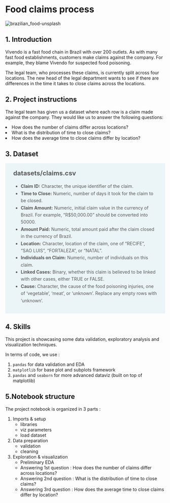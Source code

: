 # Food claims process
![brazilian_food-unsplash](https://github.com/xaviermmi/capstone-projects/assets/122324304/12196a29-0a7b-4669-bc46-7d17341ed9fc)


## 1. Introduction
<p>Vivendo is a fast food chain in Brazil with over 200 outlets. As with many fast food
establishments, customers make claims against the company. For example, they blame Vivendo for suspected food poisoning.</p>
<p>The legal team, who processes these claims, is currently split across four locations. The new
head of the legal department wants to see if there are differences in the time it takes to close
claims across the locations.</p>

## 2. Project instructions
The legal team has given us a dataset where each row is a claim made against the
company. They would like us to answer the following questions:
<li>How does the number of claims differ across locations?
<li>What is the distribution of time to close claims?
<li>How does the average time to close claims differ by location?</li>

## 3. Dataset
<div style="background-color: #ebf4f7; color: #595959; text-align:left; vertical-align: middle; padding: 15px 25px 15px 25px; line-height: 1.6;">
    <div style="font-size:20px"><b>datasets/claims.csv</b></div>
<ul>
    <li><b>Claim ID:</b> Character, the unique identifier of the claim.</li>
    <li><b>Time to Close:</b> Numeric, number of days it took for the claim to be closed.</li>
    <li><b>Claim Amount:</b> Numeric, initial claim value in the currency of Brazil. For example, “R$50,000.00” should be converted into 50000.</li>
    <li><b>Amount Paid:</b> Numeric, total amount paid after the claim closed in the currency of Brazil.</li>
    <li><b>Location:</b> Character, location of the claim, one of “RECIFE”, “SAO LUIS”, “FORTALEZA”, or “NATAL”.</li>
    <li><b>Individuals on Claim:</b> Numeric, number of individuals on this claim.</li>
    <li><b>Linked Cases:</b> Binary, whether this claim is believed to be linked with other cases, either TRUE or FALSE.</li>
    <li><b>Cause:</b> Character, the cause of the food poisoning injuries, one of ‘vegetable’, ‘meat’, or ‘unknown’. Replace any empty rows with ‘unknown’.</li>
</ul>
    </div>
  
## 4. Skills
<p>This project is showcasing some data validation, exploratory analysis and visualization techniques.</p>
<p>In terms of code, we use :
<ol>
<li><code>pandas</code> for data validation and EDA
<li><code>matplotlib</code> for base plot and subplots framework
<li><code>pandas</code> and <code>seaborn</code> for more advanced dataviz (built on top of matplotlib)
</li></ol>
</p>

## 5.Notebook structure
The project notebook is organized in 3 parts :
<ol>
<li>Imports & setup
    <ul>
      <li>libraries
      <li>viz parameters
      <li>load dataset</li>
    </ul>
<li>Data preparation
    <ul>
      <li>validation
      <li>cleaning</li>
    </ul>
<li>Exploration & visualization
    <ul>
      <li>Preliminary EDA
      <li>Answering 1st question : How does the number of claims differ across locations?
      <li>Answering 2nd question : What is the distribution of time to close claims?
      <li>Answering 3rd question : How does the average time to close claims differ by location?</li>
    </ul>
</li></ol>
